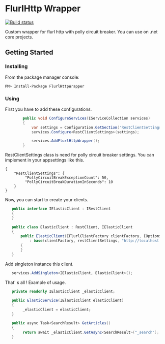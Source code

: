 # FlurlHttp Wrapper

[![Build status](https://ci.appveyor.com/api/projects/status/2wc38vjgnkhuojc9?svg=true)](https://ci.appveyor.com/project/cllyldrm/flurlhttpwrapper)

Custom wrapper for flurl http with polly circuit breaker. You can use on .net core projects.

## Getting Started

### Installing

From the package manager console:

	PM> Install-Package FlurlHttpWrapper
  
### Using

First you have to add these configurations.

````c#
        public void ConfigureServices(IServiceCollection services)
        {
            var settings = Configuration.GetSection("RestClientSettings");
            services.Configure<RestClientSettings>(settings);

            services.AddFlurlHttpWrapper();
        }
 ````
 
RestClientSettings class is need for polly circuit breaker settings. You can implement in your appsettings like this.
 
    {
        "RestClientSettings": {
             "PollyCircuitBreakExceptionCount": 50,
             "PollyCircuitBreakDurationInSeconds": 10
        }
    }
    
Now, you can start to create your clients.
 
 ````c#
    public interface IElasticClient : IRestClient
    {
    }
    
    public class ElasticClient : RestClient, IElasticClient
    {
        public ElasticClient(IFlurlClientFactory clientFactory, IOptions<RestClientSettings> restClientSettings)
            : base(clientFactory, restClientSettings, "http://localhost:9200/")
        {
        }
    }
 ````
 
Add singleton instance this client.

 ````c#
    services.AddSingleton<IElasticClient, ElasticClient>();
 ````
  
That' s all ! Example of usage.
 
 ````c#
    private readonly IElasticClient _elasticClient;
    
    public ElasticService(IElasticClient elasticClient)
    {
         _elasticClient = elasticClient;
    }

    public async Task<SearchResult> GetArticles()
    {
         return await _elasticClient.GetAsync<SearchResult>("_search");
    }
 ````
